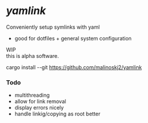 # *yamlink*
Conveniently setup symlinks with yaml  
* good for dotfiles + general system configuration  

WIP  
this is alpha software.

cargo install --git https://github.com/malinoskj2/yamlink


### Todo
* multithreading
* allow for link removal
* display errors nicely
* handle linkig/copying as root better
